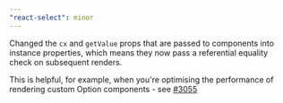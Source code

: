 ```yaml
---
"react-select": minor
---
```


Changed the `cx` and `getValue` props that are passed to components into instance properties, which means they now pass a referential equality check on subsequent renders.

This is helpful, for example, when you're optimising the performance of rendering custom Option components - see [#3055](https://github.com/JedWatson/react-select/issues/3055)
